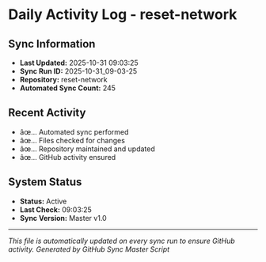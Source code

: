 ﻿# Daily Activity Log - reset-network

## Sync Information
- **Last Updated:** 2025-10-31 09:03:25
- **Sync Run ID:** 2025-10-31_09-03-25
- **Repository:** reset-network
- **Automated Sync Count:** 245

## Recent Activity
- âœ… Automated sync performed
- âœ… Files checked for changes
- âœ… Repository maintained and updated
- âœ… GitHub activity ensured

## System Status
- **Status:** Active
- **Last Check:** 09:03:25
- **Sync Version:** Master v1.0

---
*This file is automatically updated on every sync run to ensure GitHub activity.*
*Generated by GitHub Sync Master Script*
